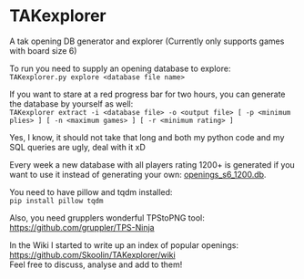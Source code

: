 # TAKexplorer
A tak opening DB generator and explorer (Currently only supports games with board size 6)

To run you need to supply an opening database to explore:  
`TAKexplorer.py explore <database file name>`

If you want to stare at a red progress bar for two hours, you can generate the database by yourself as well:  
`TAKexplorer extract -i <database file> -o <output file> [ -p <minimum plies> ] [ -n <maximum games> ] [ -r <minimum rating> ]`

Yes, I know, it should not take that long and both my python code and my SQL queries are ugly, deal with it xD

Every week a new database with all players rating 1200+ is generated if you want to use it instead of generating your own: [openings_s6_1200.db](https://github.com/Skoolin/TAKexplorer/releases/latest/download/openings_s6_1200.db).

You need to have pillow and tqdm installed:  
`pip install pillow tqdm`

Also, you need grupplers wonderful TPStoPNG tool:  
https://github.com/gruppler/TPS-Ninja

In the Wiki I started to write up an index of popular openings: https://github.com/Skoolin/TAKexplorer/wiki  
Feel free to discuss, analyse and add to them!
